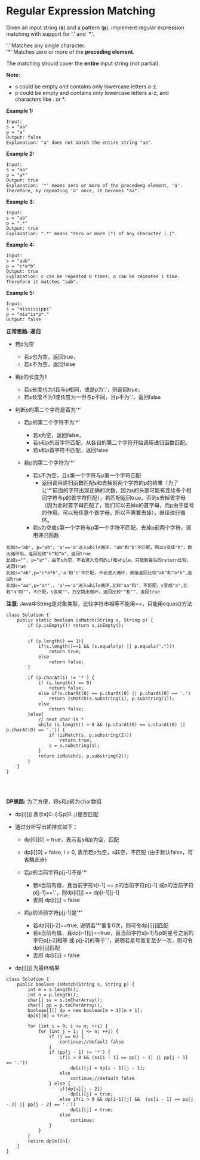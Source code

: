 # Regular Expression Matching

Given an input string (**s**) and a pattern (**p**), implement regular expression matching with support for '.' and '*'.

'.' Matches any single character.</br>
'*' Matches zero or more of the **preceding element**.

The matching should cover the **entire** input string (not partial).

**Note:**

* s could be empty and contains only lowercase letters a-z.
* p could be empty and contains only lowercase letters a-z, and characters like . or *.

**Example 1:**
```
Input:
s = "aa"
p = "a"
Output: false
Explanation: "a" does not match the entire string "aa".
```

**Example 2:**
```
Input:
s = "aa"
p = "a*"
Output: true
Explanation: '*' means zero or more of the precedeng element, 'a'. Therefore, by repeating 'a' once, it becomes "aa".
```

**Example 3:**
```
Input:
s = "ab"
p = ".*"
Output: true
Explanation: ".*" means "zero or more (*) of any character (.)".
```
**Example 4:**
```
Input:
s = "aab"
p = "c*a*b"
Output: true
Explanation: c can be repeated 0 times, a can be repeated 1 time. Therefore it matches "aab".
```
**Example 5:**
```
Input:
s = "mississippi"
p = "mis*is*p*."
Output: false
```

**正常思路: 递归**

* 若p为空
  * 若s也为空，返回true，
  * 若s不为空，返回false

* 若p的长度为1
  * 若s长度也为1且与p相同，或是p为'.'，则返回true，
  * 若s长度不为1或长度为一但与p不同，且p不为'.'，返回false

* 判断p的第二个字符是否为'*'
  * 若p的第二个字符不为'*'
    * 若s为空，返回false，
    * 若s和p的首字符匹配，从各自的第二个字符开始调用递归函数匹配。
    * 若s和p首字符不匹配，返回false

  * 若p的第二个字符为'*'
    * 若s不为空，且s第一个字符与p第一个字符匹配
      * 返回调用递归函数匹配s和去掉前两个字符的p的结果（为了让'*'前面的字符出现正确的次数，因为s的头部可能有连续多个相同字符与p的首字符匹配），若匹配返回true，否则s去掉首字母（因为此时首字母匹配了，我们可以去掉s的首字母，而p由于星号的作用，可以有任意个首字母，所以不需要去掉），继续进行循环。
    * 若s为空或s第一个字符与p第一个字符不匹配，去掉p前两个字符，调用递归函数
```
比如s="ab", p="ab"，'a'=='a'进入while循环，"ab"和"b"不匹配，所以s变成"b"，跳出循环后，返回比较"b"和"b"，返回true
比如s="", p="a*"，由于s为空，不会进入任何的if和while，只能到最后的return比较，返回true
比如s="ab",p="c*a*b",'a'和'c'不匹配，不会进入循环，直接返回比较"ab"和"a*b",返回true
比如s="aa",p="a*",，'a'=='a'进入while循环,比较"aa"和"，不匹配，s变成"a",比较"a"和""，不匹配，s变成""，为空跳出循环，返回比较""和""，返回true
```
**注意:**
Java中String是对象类型，比较字符串相等不能用==，只能用equas()方法

```
class Solution {
    public static boolean isMatch(String s, String p) {
        if (p.isEmpty()) return s.isEmpty();

        
        if (p.length() == 1){
            if(s.length()==1 && (s.equals(p) || p.equals(".")))
                return true;
            else
                return false;
        }

        if (p.charAt(1) != '*') {
            if (s.length() == 0)
                return false;
            else if(s.charAt(0) == p.charAt(0) || p.charAt(0) == '.')
                return isMatch(s.substring(1), p.substring(1));
            else
                return false;
        }else{
            // next char is *
            while (s.length() > 0 && (p.charAt(0) == s.charAt(0) || p.charAt(0) == '.')) {
                if (isMatch(s, p.substring(2))) 
                    return true;
                s = s.substring(1);
            }
            return isMatch(s, p.substring(2));
        }
    }
}
```
</br>
</br>

**DP思路:**
为了方便，将s和p转为char数组

* dp[i][j] 表示s[0..i)与p[0..j)是否匹配

* 通过分析写出递推式如下：
  * dp[0][0] = true，表示若s和p为空，匹配
  * dp[i][0] = false, i > 0, 表示若p为空，s非空，不匹配 (由于默认false，可省略此步)
  
  * 若p的当前字符p[j-1]不是'*'
    * 若s当前有值，且当前字符s[i-1] == p的当前字符p[j-1] 或p的当前字符p[j-1]=='.'，则dp[i][j] == dp[i-1][j-1]
    * 否则 dp[i][j] = false
    
  * 若p的当前字符p[j-1]是'*'
    * 若dp[i][j-2]==true, 说明若'*'重复0次，则可令dp[i][j]匹配
    * 若s当前有值，且dp[i-1][j]==true，且当前字符s[i-1]与p的星号之前的字符p[j-2]相等 或 p[j-2]的等于'.'，说明若星号重复至少一次，则可令dp[i][j]匹配
    * 否则 dp[i][j] = false
* dp[i][j] 为最终结果


```
class Solution {
    public boolean isMatch(String s, String p) {
        int m = s.length();
        int n = p.length();
        char[] ss = s.toCharArray();
        char[] pp = p.toCharArray();
        boolean[][] dp = new boolean[m + 1][n + 1];
        dp[0][0] = true;

        for (int i = 0; i <= m; ++i) {
            for (int j = 1; j <= n; ++j) {
                if (j == 0) {
                    continue;//default false
                }
                if (pp[j - 1] != '*') {
                    if(i > 0 && (ss[i - 1] == pp[j - 1] || pp[j - 1] == '.'))
                        dp[i][j] = dp[i - 1][j - 1];
                    else
                        continue;//default false
                } else {
                    if(dp[i][j - 2])
                        dp[i][j] = true;
                    else if(i > 0 && dp[i-1][j] &&  (ss[i - 1] == pp[j - 2] || pp[j - 2] == '.'))
                        dp[i][j] = true;
                    else
                        continue;                              
                }
            }
        }
        return dp[m][n];
    }
}
```
